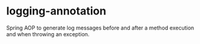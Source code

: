 logging-annotation
==================

Spring AOP to generate log messages before and after a method execution and when throwing an exception.
